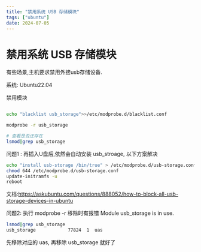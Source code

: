 ```yaml
---
title: "禁用系统 USB 存储模块"
tags: ["ubuntu"]
date: 2024-07-05
---
```

# 禁用系统 USB 存储模块

有些场景,主机要求禁用外接usb存储设备. 

系统: Ubuntu22.04

禁用模块
```bash

echo "blacklist usb_storage">>/etc/modprobe.d/blacklist.conf 

modprobe -r usb_storage

# 查看是否还存在
lsmod|grep usb_storage

```

问题1 : 再插入U盘后,依然会自动安装 usb_stroage, 以下方案解决
```bash
echo "install usb-storage /bin/true" > /etc/modprobe.d/usb-storage.conf
chmod 644 /etc/modprobe.d/usb-storage.conf
update-initramfs -u
reboot
```
文档:https://askubuntu.com/questions/888052/how-to-block-all-usb-storage-devices-in-ubuntu


问题2:  执行 modprobe -r 移除时有报错  Module usb_storage is in use.
```bash
lsmod|grep usb_storage
usb_storage            77824  1  uas
```
先移除对应的 uas, 再移除 usb_storage 就好了